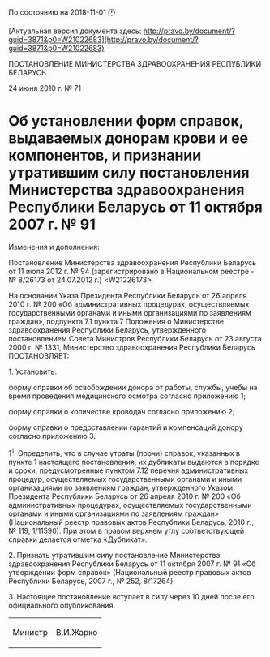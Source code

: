 По состоянию на 2018-11-01 &#x1F550;

[Актуальная версия документа здесь: http://pravo.by/document/?guid=3871&p0=W21022683](http://pravo.by/document/?guid=3871&p0=W21022683)

<p>ПОСТАНОВЛЕНИЕ МИНИСТЕРСТВА ЗДРАВООХРАНЕНИЯ РЕСПУБЛИКИ БЕЛАРУСЬ</p>
<p>24 июня 2010 г. № 71</p>
<h1>Об установлении форм справок, выдаваемых донорам крови и ее компонентов, и признании утратившим силу постановления Министерства здравоохранения Республики Беларусь от 11 октября 2007 г. № 91</h1>
<p>Изменения и дополнения:</p>
<p>Постановление Министерства здравоохранения Республики Беларусь от 11 июля 2012 г. № 94 (зарегистрировано в Национальном реестре - № 8/26173 от 24.07.2012 г.) &lt;W21226173&gt;</p>
<p></p>
<p>На основании Указа Президента Республики Беларусь от 26 апреля 2010 г. № 200 «Об административных процедурах, осуществляемых государственными органами и иными организациями по заявлениям граждан», подпункта 7.1 пункта 7 Положения о Министерстве здравоохранения Республики Беларусь, утвержденного постановлением Совета Министров Республики Беларусь от 23 августа 2000 г. № 1331, Министерство здравоохранения Республики Беларусь ПОСТАНОВЛЯЕТ:</p>
<p>1. Установить:</p>
<p>форму справки об освобождении донора от работы, службы, учебы на время проведения медицинского осмотра согласно приложению 1;</p>
<p>форму справки о количестве кроводач согласно приложению 2;</p>
<p>форму справки о предоставлении гарантий и компенсаций донору согласно приложению 3.</p>
<p>1<sup>1</sup>. Определить, что в случае утраты (порчи) справок, указанных в пункте 1 настоящего постановления, их дубликаты выдаются в порядке и сроки, предусмотренные пунктом 7.12 перечня административных процедур, осуществляемых государственными органами и иными организациями по заявлениям граждан, утвержденного Указом Президента Республики Беларусь от 26 апреля 2010 г. № 200 «Об административных процедурах, осуществляемых государственными органами и иными организациями по заявлениям граждан» (Национальный реестр правовых актов Республики Беларусь, 2010 г., № 119, 1/11590). При этом в правом верхнем углу соответствующей справки делается отметка «Дубликат».</p>
<p>2. Признать утратившим силу постановление Министерства здравоохранения Республики Беларусь от 11 октября 2007 г. № 91 «Об утверждении форм справок» (Национальный реестр правовых актов Республики Беларусь, 2007 г., № 252, 8/17264).</p>
<p>3. Настоящее постановление вступает в силу через 10 дней после его официального опубликования.</p>
<p></p>
<table><tr>
<td><p>Министр</p></td>
<td><p>В.И.Жарко</p></td>
</tr></table>
<p></p>